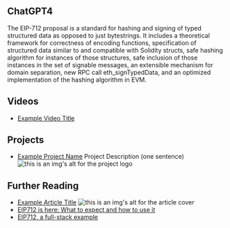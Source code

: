 ## ChatGPT4

The EIP-712 proposal is a standard for hashing and signing of typed structured data as opposed to just bytestrings. It includes a theoretical framework for correctness of encoding functions, specification of structured data similar to and compatible with Solidity structs, safe hashing algorithm for instances of those structures, safe inclusion of those instances in the set of signable messages, an extensible mechanism for domain separation, new RPC call eth_signTypedData, and an optimized implementation of the hashing algorithm in EVM.

## Videos

- [Example Video Title](https://www.youtube.com/watch?v=TDGq4aeevgY)

## Projects

- [Example Project Name](https://xxxx.xxx/xxxxx) Project Description (one sentence) ![this is an img's alt for the project logo](https://xxxx.xxx/project-logo.xxx)

## Further Reading

- [Example Article Title](https://xxxx.xxx/xxxxx) ![this is an img's alt for the article cover](https://xxxx.xxx/article-cover.xxx)
- [EIP712 is here: What to expect and how to use it](https://medium.com/metamask/eip712-is-coming-what-to-expect-and-how-to-use-it-bb92fd1a7a26)
- [EIP712, a full-stack example](https://medium.com/coinmonks/eip712-a-full-stack-example-e12185b03d54)
